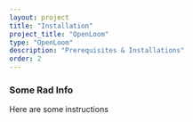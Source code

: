 ```yaml
---
layout: project
title: "Installation"
project_title: "OpenLoom"
type: "OpenLoom"
description: "Prerequisites & Installations"
order: 2
---
```


### Some Rad Info
Here are some instructions